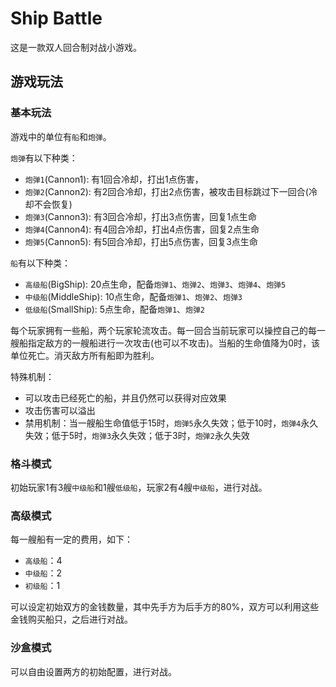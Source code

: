 # Ship Battle

这是一款双人回合制对战小游戏。

## 游戏玩法

### 基本玩法

游戏中的单位有`船`和`炮弹`。

`炮弹`有以下种类：
- `炮弹1`(Cannon1): 有1回合冷却，打出1点伤害，
- `炮弹2`(Cannon2): 有2回合冷却，打出2点伤害，被攻击目标跳过下一回合(冷却不会恢复)
- `炮弹3`(Cannon3): 有3回合冷却，打出3点伤害，回复1点生命
- `炮弹4`(Cannon4): 有4回合冷却，打出4点伤害，回复2点生命
- `炮弹5`(Cannon5): 有5回合冷却，打出5点伤害，回复3点生命

`船`有以下种类：
- `高级船`(BigShip): 20点生命，配备`炮弹1`、`炮弹2`、`炮弹3`、`炮弹4`、`炮弹5`
- `中级船`(MiddleShip): 10点生命，配备`炮弹1`、`炮弹2`、`炮弹3`
- `低级船`(SmallShip): 5点生命，配备`炮弹1`、`炮弹2`

每个玩家拥有一些船，两个玩家轮流攻击。每一回合当前玩家可以操控自己的每一艘船指定敌方的一艘船进行一次攻击(也可以不攻击)。当船的生命值降为0时，该单位死亡。消灭敌方所有船即为胜利。

特殊机制：
- 可以攻击已经死亡的船，并且仍然可以获得对应效果
- 攻击伤害可以溢出
- 禁用机制：当一艘船生命值低于15时，`炮弹5`永久失效；低于10时，`炮弹4`永久失效；低于5时，`炮弹3`永久失效；低于3时，`炮弹2`永久失效

### 格斗模式

初始玩家1有3艘`中级船`和1艘`低级船`，玩家2有4艘`中级船`，进行对战。

### 高级模式

每一艘船有一定的费用，如下：
- `高级船`：4
- `中级船`：2
- `初级船`：1

可以设定初始双方的金钱数量，其中先手方为后手方的80%，双方可以利用这些金钱购买船只，之后进行对战。

### 沙盒模式

可以自由设置两方的初始配置，进行对战。
